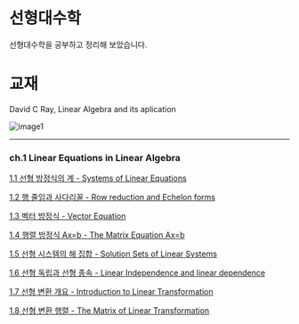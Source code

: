 # 선형대수학
선형대수학을 공부하고 정리해 보았습니다.

# 교재
David C Ray, Linear Algebra and its aplication

![image1](https://user-images.githubusercontent.com/75726938/105344846-d3642380-5c26-11eb-8cca-30c8a328cf7d.JPG)


---

### ch.1 Linear Equations in Linear Algebra
[1.1 선형 방정식의 계 - Systems of Linear Equations](https://deep-learning-study.tistory.com/294)

[1.2 행 줄임과 사다리꼴 - Row reduction and Echelon forms](https://deep-learning-study.tistory.com/295)

[1.3 벡터 방정식 - Vector Equation](https://deep-learning-study.tistory.com/296)

[1.4 행렬 방정식 Ax=b - The Matrix Equation Ax=b](https://deep-learning-study.tistory.com/297)

[1.5 선형 시스템의 해 집합 - Solution Sets of Linear Systems](https://deep-learning-study.tistory.com/298)

[1.6 선형 독립과 선형 종속 - Linear Independence and linear dependence](https://deep-learning-study.tistory.com/301)

[1.7 선형 변환 개요 - Introduction to Linear Transformation](https://deep-learning-study.tistory.com/302)

[1.8 선형 변환 행렬 - The Matrix of Linear Transformation](https://deep-learning-study.tistory.com/303)
